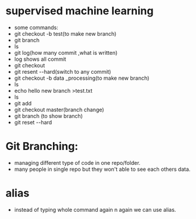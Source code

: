 # supervised machine learning
* some commands:
* git checkout -b test(to make new branch)
* git branch
* ls
* git log(how many commit ,what is written)
* log shows all commit
* git checkout
* git resent --hard(switch to any commit)
* git checkout -b data _processing(to make new branch)
* ls
* echo hello new branch >test.txt
* ls
* git add
* git checkout master(branch change)
* git branch (to show branch)
* git reset --hard
# Git Branching:
* managing different type of code in one repo/folder.
* many people in single repo but they won't able to see each others data.
# alias
* instead of typing whole command again n again we can use alias.
